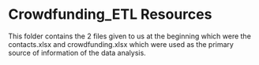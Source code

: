 # Crowdfunding_ETL Resources


This folder contains the 2 files given to us at the beginning which were the contacts.xlsx and crowdfunding.xlsx which were used as the primary source of information of the data analysis. 